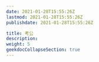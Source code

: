 ```yaml
---
date: 2021-01-28T15:55:26Z
lastmod: 2021-01-28T15:55:26Z
publishdate: 2021-01-28T15:55:26Z

title: 考公
description: 
weight: 5
geekdocCollapseSection: true
---
```

